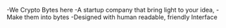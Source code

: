 -We Crypto Bytes here
-A startup company that bring light to your  idea, 
-Make them into bytes
-Designed with human readable, friendly Interface 
